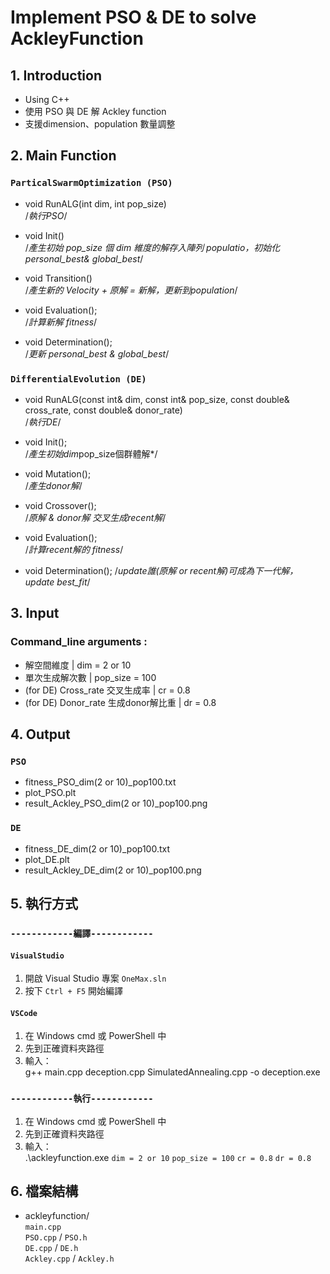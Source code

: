 # Implement PSO & DE to solve AckleyFunction

##  1. Introduction
- Using C++
- 使用 PSO 與 DE 解 Ackley function
- 支援dimension、population 數量調整

## 2. Main Function
### `ParticalSwarmOptimization (PSO)`
- void RunALG(int dim, int pop_size)   
/*執行PSO*/

- void Init()           
/*產生初始 pop_size 個 dim 維度的解存入陣列 populatio，初始化 personal_best& global_best*/

- void Transition()     
/*產生新的 Velocity + 原解 = 新解，更新到population*/

- void Evaluation();    
/*計算新解 fitness*/

- void Determination();   
/*更新 personal_best & global_best*/

### `DifferentialEvolution (DE)`
- void RunALG(const int& dim, const int& pop_size, const double& cross_rate, const double& donor_rate)  
/*執行DE*/

- void Init();          
/*產生初始dim*pop_size個群體解*/

- void Mutation();      
/*產生donor解*/

- void Crossover();     
/*原解 & donor解 交叉生成recent解*/

- void Evaluation();    
/*計算recent解的 fitness*/

- void Determination(); 
/*update誰(原解 or recent解)可成為下一代解，update best_fit*/

## 3. Input
### Command_line arguments :
- 解空間維度 | dim = 2 or 10
- 單次生成解次數 | pop_size = 100
- (for DE) Cross_rate 交叉生成率 | cr = 0.8
- (for DE) Donor_rate 生成donor解比重 | dr = 0.8

## 4. Output
### `PSO`
- fitness_PSO_dim(2 or 10)_pop100.txt
- plot_PSO.plt
- result_Ackley_PSO_dim(2 or 10)_pop100.png
### `DE`
- fitness_DE_dim(2 or 10)_pop100.txt
- plot_DE.plt
- result_Ackley_DE_dim(2 or 10)_pop100.png

## 5. 執行方式     
### `------------編譯------------` 
#### `VisualStudio`
1. 開啟 Visual Studio 專案 `OneMax.sln`
2. 按下 `Ctrl + F5` 開始編譯

#### `VSCode`
1. 在 Windows cmd 或 PowerShell 中
2. 先到正確資料夾路徑
3. 輸入：   
g++ main.cpp deception.cpp SimulatedAnnealing.cpp -o deception.exe  

### `------------執行------------`
1. 在 Windows cmd 或 PowerShell 中
2. 先到正確資料夾路徑
3. 輸入：   
.\ackleyfunction.exe `dim = 2 or 10` `pop_size = 100` `cr = 0.8` `dr = 0.8` 

##  6. 檔案結構
- ackleyfunction/  
 `main.cpp`  
 `PSO.cpp` / `PSO.h`  
 `DE.cpp` / `DE.h`   
 `Ackley.cpp` / `Ackley.h`
